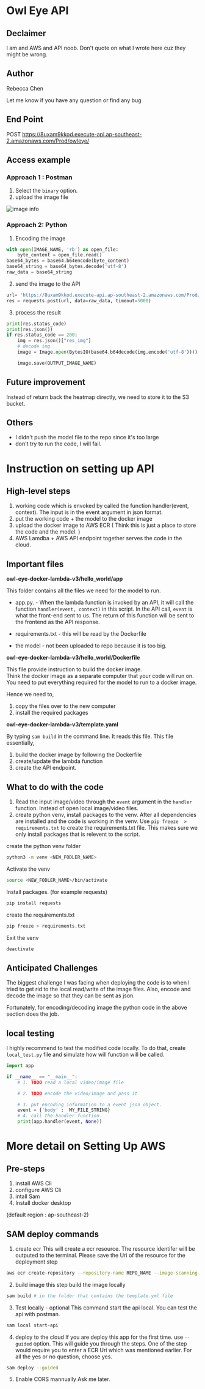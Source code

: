 # Owl Eye API 

## Declaimer

I am and AWS and API noob. Don't quote on what I wrote here cuz they might be wrong. 

## Author 
Rebecca Chen

Let me know if you have any question or find any bug

## End Point 
POST https://8uxam9kkod.execute-api.ap-southeast-2.amazonaws.com/Prod/owleye/

## Access example 

### Approach 1 : Postman 
1. Select the `binary` option. 
2. upload the image file 

![image info](./owl-eye-docker-lambda-v3/postman_example.jpg)

### Approach 2: Python 
1. Encoding the image 
```python 
with open(IMAGE_NAME, 'rb') as open_file:
    byte_content = open_file.read()
base64_bytes = base64.b64encode(byte_content)
base64_string = base64_bytes.decode('utf-8')
raw_data = base64_string
```
2. send the image to the API 
```python 
url= 'https://8uxam9kkod.execute-api.ap-southeast-2.amazonaws.com/Prod/owleye/'
res = requests.post(url, data=raw_data, timeout=5000)
```

3. process the result 
```python 
print(res.status_code)
print(res.json())
if res.status_code == 200:
    img = res.json()["res_img"]
    # decode img
    image = Image.open(BytesIO(base64.b64decode(img.encode('utf-8'))))

    image.save(OUTPUT_IMAGE_NAME)
```

## Future improvement 
Instead of return back the heatmap directly, we need to store it to the S3 bucket. 

## Others 
* I didn't push the model file to the repo since it's too large 
* don't try to run the code, I will fail. 


# Instruction on setting up API 
## High-level steps 
1. working code which is envoked by called the function handler(event, context). The input is in the event argument in json format.  
2. put the working code + the model to the docker image 
3. upload the docker image to AWS ECR ( Think this is just a place to store the code and the model. ) 
4. AWS Lamdba + AWS API endpoint together serves the code in the cloud. 

## Important files 
**owl-eye-docker-lambda-v3/hello_world/app**

This folder contains all the files we need for the model to run. 
* app.py. -  When the lambda function is invoked by an API, it will call the function `handler(event, context)` in this script. 
In the API call,  `event` is what the front-end sent to us. The return of this function will be sent to the frontend as the API response. 

* requirements.txt - this will be read by the Dockerfile

* the model - not been uploaded to repo because it is too big. 



**owl-eye-docker-lambda-v3/hello_world/Dockerfile**


This file provide instruction to build the docker image.  
Think the docker image as a separate computer that your code will run on. You need to put everything required for the model to run to a docker image. 

Hence we need to, 
1. copy the files over to the new computer 
2. install the required packages 

**owl-eye-docker-lambda-v3/template.yaml** 

By typing `sam build` in the command line. It reads this file. 
This file essentially,
1. build the docker image by following the Dockerfile 
2. create/update the lambda function 
3. create the API endpoint. 

## What to do with the code 
1. Read the input image/video through the `event` argument in the `handler` function. Instead of open local image/video files. 
2. create python venv, install packages to the venv. After all dependencies are installed and the code is working in the venv. 
Use `pip freeze  > requirements.txt` to create the requirements.txt file. 
This makes sure we only install packages that is relevent to the script.  

create the python venv folder
```bash
python3 -m venv <NEW_FODLER_NAME>
```
Activate the venv 
```bash
source <NEW_FODLER_NAME>/bin/activate
```
Install packages. (for example requests)
```bash
pip install requests 
```
create the requirements.txt
```bash
pip freeze > requirements.txt
```
Exit the venv
```bash
deactivate 
```

## Anticipated Challenges 

The biggest challenge I was facing when deploying the code is to when I tried to get rid to the local read/write of the image files. Also, encode and decode the image so that they can be sent as json. 

Fortunately, for encoding/decoding image the python code in the above section does the job. 

## local testing 

I highly recommend to test the modified code locally. 
To do that, create `local_test.py` file and simulate how will function will be called. 
```python
import app

if __name__ == "__main__":
    # 1. TODO read a local video/image file

    # 2. TODO encode the video/image and pass it

    # 3. put encoding information to a event json object. 
    event = {'body' :  MY_FILE_STRING}
    # 4. call the handler function 
    print(app.handler(event, None))

```

# More detail on Setting Up AWS 

## Pre-steps 
1. install AWS Cli
2. configure AWS Cli
3. intall Sam 
4. Install docker desktop 

(default region : ap-southeast-2) 

## SAM deploy commands 

1. create ecr 
This will create a ecr resource. The resource identifer will be outputed to the terminal. Please save the Uri of the resource for the deployment step 
```bash 
aws ecr create-repository --repository-name REPO_NAME --image-scanning-configuration scanOnPush=true
```
2. build image 
this step build the image locally 
```bash
sam build # in the folder that contains the template.yml file 
```
3. Test locally - optional
This command start the api local. You can test the api with postman. 
```bash
sam local start-api 
```

4. deploy to the cloud
If you are deploy this app for the first time. use `--guided` option. This will guide you through the steps. One of the step would require you to enter a ECR Uri which was mentioned earlier. For all the yes or no question, choose yes. 
```bash
sam deploy --guided
```

5. Enable CORS mannually 
Ask me later. 





